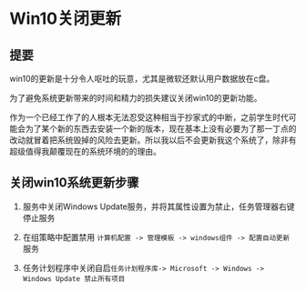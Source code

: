 # Win10关闭更新

## 提要

win10的更新是十分令人呕吐的玩意，尤其是微软还默认用户数据放在c盘。

为了避免系统更新带来的时间和精力的损失建议关闭win10的更新功能。

作为一个已经工作了的人根本无法忍受这种相当于抄家式的中断，之前学生时代可能会为了某个新的东西去安装一个新的版本，现在基本上没有必要为了那一丁点的改动就冒着把系统毁掉的风险去更新。所以我以后不会更新我这个系统了，除非有超级值得我颠覆现在的系统环境的的理由。



## 关闭win10系统更新步骤

1. 服务中关闭Windows Update服务，并将其属性设置为禁止，任务管理器右键停止服务

2. 在组策略中配置禁用 `计算机配置 -> 管理模板 -> windows组件 -> 配置自动更新`服务

3. 任务计划程序中关闭自启`任务计划程序库-> Microsoft -> Windows -> Windows Update 禁止所有项目`

